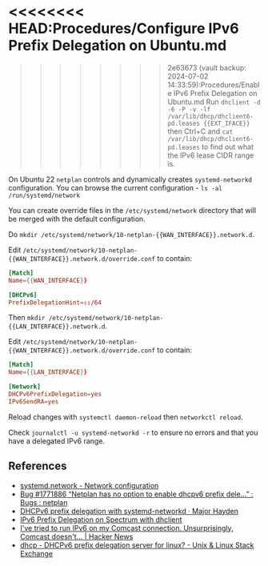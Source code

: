 <<<<<<<< HEAD:Procedures/Configure IPv6 Prefix Delegation on Ubuntu.md
========

>>>>>>>> 2e63673 (vault backup: 2024-07-02 14:33:59):Procedures/Enable IPv6 Prefix Delegation on Ubuntu.md
Run `dhclient -d -6 -P -v -lf /var/lib/dhcp/dhclient6-pd.leases {{EXT_IFACE}}` then Ctrl+C and `cat /var/lib/dhcp/dhclient6-pd.leases` to find out what the IPv6 lease CIDR range is.

On Ubuntu 22 `netplan` controls and dynamically creates `systemd-networkd` configuration.  You can browse the current configuration - `ls -al /run/systemd/network`

You can create override files in the `/etc/systemd/network` directory that will be merged with the default configuration.

Do `mkdir /etc/systemd/network/10-netplan-{{WAN_INTERFACE}}.network.d`.

Edit `/etc/systemd/network/10-netplan-{{WAN_INTERFACE}}.network.d/override.conf` to contain:

```conf
[Match]
Name={{WAN_INTERFACE}}

[DHCPv6]
PrefixDelegationHint=::/64
```

Then `mkdir /etc/systemd/network/10-netplan-{{LAN_INTERFACE}}.network.d`.

Edit `/etc/systemd/network/10-netplan-{{WAN_INTERFACE}}.network.d/override.conf` to contain:

```conf
[Match]
Name={{LAN_INTERFACE}}

[Network]
DHCPv6PrefixDelegation=yes
IPv6SendRA=yes
```

Reload changes with `systemctl daemon-reload` then `networkctl reload`.

Check `journalctl -u systemd-networkd -r` to ensure no errors and that you have a delegated IPv6 range.

## References

- [systemd.network - Network configuration](https://manpages.ubuntu.com/manpages/jammy/man5/systemd.network.5.html)
- [Bug #1771886 “Netplan has no option to enable dhcpv6 prefix dele...” : Bugs : netplan](https://bugs.launchpad.net/netplan/+bug/1771886)
- [DHCPv6 prefix delegation with systemd-networkd · Major Hayden](https://major.io/p/dhcpv6-prefix-delegation-with-systemd-networkd/)
- [IPv6 Prefix Delegation on Spectrum with dhclient](https://www.finnie.org/2021/08/07/ipv6-prefix-delegation-on-spectrum-with-dhclient/)
- [I've tried to run IPv6 on my Comcast connection. Unsurprisingly, Comcast doesn't... | Hacker News](https://news.ycombinator.com/item?id=14151677)
- [dhcp - DHCPv6 prefix delegation server for linux? - Unix & Linux Stack Exchange](https://unix.stackexchange.com/questions/28106/dhcpv6-prefix-delegation-server-for-linux/168337#168337)
